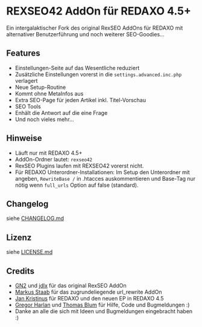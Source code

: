 REXSEO42 AddOn für REDAXO 4.5+
==============================

Ein intergalaktischer Fork des original RexSEO AddOns für REDAXO mit alternativer Benutzerführung und noch weiterer SEO-Goodies...

Features
--------

* Einstellungen-Seite auf das Wesentliche reduziert 
* Zusätzliche Einstellungen vorerst in die `settings.advanced.inc.php` verlagert
* Neue Setup-Routine
* Kommt ohne MetaInfos aus
* Extra SEO-Page für jeden Artikel inkl. Titel-Vorschau
* SEO Tools
* Enhält die Antwort auf die eine Frage
* Und noch vieles mehr...

Hinweise
--------

* Läuft nur mit REDAXO 4.5+
* AddOn-Ordner lautet: `rexseo42`
* RexSEO Plugins laufen mit REXSEO42 vorerst nicht.
* Für REDAXO Unterordner-Installationen: Im Setup den Unterordner mit angeben, `RewriteBase /` in .htacces auskommentieren und Base-Tag nur nötig wenn `full_urls` Option auf false (standard).

Changelog
---------

siehe [CHANGELOG.md](CHANGELOG.md)

Lizenz
------

siehe [LICENSE.md](LICENSE.md)

Credits
-------

* [GN2](https://github.com/gn2netwerk) und [jdlx](https://github.com/jdlx) für das original RexSEO AddOn
* [Markus Staab](https://github.com/staabm) für das zugrundeliegende url_rewrite AddOn
* [Jan Kristinus](http://github.com/dergel) für REDAXO und den neuen EP in REDAXO 4.5
* [Gregor Harlan](https://github.com/gharlan) und [Thomas Blum](https://github.com/tbaddade) für Hilfe, Code und Bugmeldungen :)
* Danke an alle die sich mit Ideen und Bugmeldungen eingebracht haben :)

